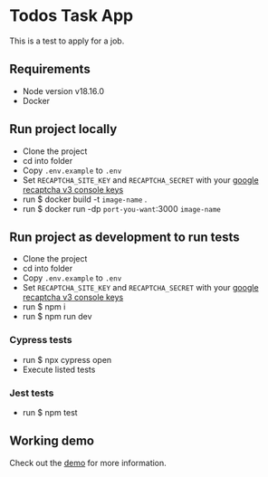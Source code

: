 # Todos Task App

This is a test to apply for a job.

## Requirements

- Node version v18.16.0
- Docker

## Run project locally

- Clone the project
- cd into folder
- Copy `.env.example` to `.env`
- Set `RECAPTCHA_SITE_KEY` and `RECAPTCHA_SECRET` with your [google recaptcha v3 console keys](https://www.google.com/recaptcha/about/)
- run $ docker build -t `image-name` .
- run $ docker run -dp `port-you-want`:3000 `image-name`

## Run project as development to run tests

- Clone the project
- cd into folder
- Copy `.env.example` to `.env`
- Set `RECAPTCHA_SITE_KEY` and `RECAPTCHA_SECRET` with your [google recaptcha v3 console keys](https://www.google.com/recaptcha/about/)
- run $ npm i
- run $ npm run dev

### Cypress tests

- run $ npx cypress open
- Execute listed tests

### Jest tests

- run $ npm test

## Working demo

Check out the [demo](https://todos-app.cp.murrudev.com/) for more information.
